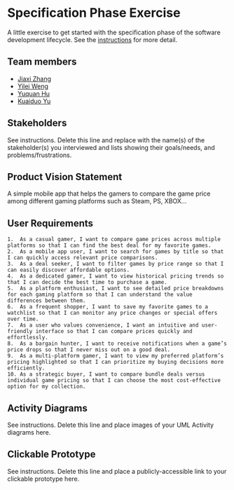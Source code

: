 # Specification Phase Exercise

A little exercise to get started with the specification phase of the software development lifecycle. See the [instructions](instructions.md) for more detail.

## Team members

- [Jiaxi Zhang](https://github.com/SuQichen777)
- [Yilei Weng](https://github.com/ShadderD)
- [Yuquan Hu](https://github.com/N-A-E-S)
- [Kuaiduo Yu](https://github.com/ky2389)

## Stakeholders

See instructions. Delete this line and replace with the name(s) of the stakeholder(s) you interviewed and lists showing their goals/needs, and problems/frustrations.

## Product Vision Statement

A simple mobile app that helps the gamers to compare the game price among different gaming platforms such as Steam, PS, XBOX...

## User Requirements

	1.	As a casual gamer, I want to compare game prices across multiple platforms so that I can find the best deal for my favorite games.
	2.	As a mobile app user, I want to search for games by title so that I can quickly access relevant price comparisons.
	3.	As a deal seeker, I want to filter games by price range so that I can easily discover affordable options.
	4.	As a dedicated gamer, I want to view historical pricing trends so that I can decide the best time to purchase a game.
	5.	As a platform enthusiast, I want to see detailed price breakdowns for each gaming platform so that I can understand the value differences between them.
	6.	As a frequent shopper, I want to save my favorite games to a watchlist so that I can monitor any price changes or special offers over time.
	7.	As a user who values convenience, I want an intuitive and user-friendly interface so that I can compare prices quickly and effortlessly.
	8.	As a bargain hunter, I want to receive notifications when a game’s price drops so that I never miss out on a good deal.
	9.	As a multi-platform gamer, I want to view my preferred platform’s pricing highlighted so that I can prioritize my buying decisions more efficiently.
	10.	As a strategic buyer, I want to compare bundle deals versus individual game pricing so that I can choose the most cost-effective option for my collection.

## Activity Diagrams

See instructions. Delete this line and place images of your UML Activity diagrams here.

## Clickable Prototype

See instructions. Delete this line and place a publicly-accessible link to your clickable prototype here.
